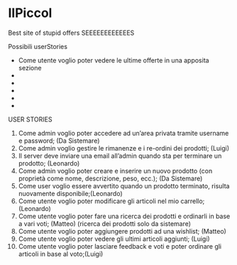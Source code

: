 # IlPiccol
Best site of stupid offers
 SEEEEEEEEEEEES

 Possibili userStories
 - Come utente voglio poter vedere le ultime offerte in una apposita sezione
 - 
 - 
 - 
 - 
 - 
 USER STORIES
 1) Come admin voglio poter accedere ad un’area privata tramite username e password; (Da Sistemare)
 2) Come admin voglio gestire le rimanenze e i re-ordini dei prodotti; (Luigi)
 3) Il server deve inviare una email all’admin quando sta per terminare un prodotto; (Leonardo)
 4) Come admin voglio poter creare e inserire un nuovo prodotto (con proprietà come nome, descrizione, peso, ecc.); (Da Sistemare)
 5) Come user voglio essere avvertito quando un prodotto terminato, risulta nuovamente disponibile;(Leonardo)
 6) Come utente voglio poter modificare gli articoli nel mio carrello; (Leonardo)
 7) Come utente voglio poter fare una ricerca dei prodotti e ordinarli in base a vari voti; (Matteo) (ricerca dei prodotti solo da sistemare)
 8) Come utente voglio poter aggiungere prodotti ad una wishlist; (Matteo)
 9) Come utente voglio poter vedere gli ultimi articoli aggiunti; (Luigi)
 10) Come utente voglio poter lasciare feedback e voti e poter ordinare gli articoli in base al voto;(Luigi)
